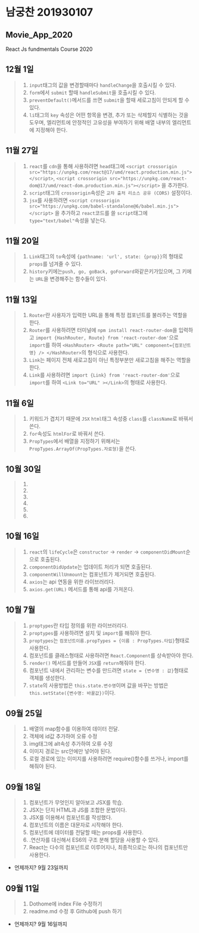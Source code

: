 # 남궁찬 201930107
## Movie_App_2020

React Js fundmentals Course 2020

## 12월 1일
>1. `input`태그의 값을 변경할때마다 `handleChange`을 호출시킬 수 있다.
>2. `form`에서 `submit` 할때 `handleSubmit`을 호출시킬 수 있다.
>3. `preventDefault()`메서드를 쓰면 `submit`을 할때 세로고침이 안되게 할 수 있다.
>4. `li`태그의 `key` 속성은 어떤 항목을 변경, 추가 또는 삭제할지 식별하는 것을 도우며, 엘리먼트에 안정적인 고유성을 부여하기 위해 배열 내부의 엘리먼트에 지정해야 한다.

## 11월 27일
>1. `react`를 `cdn`을 통해 사용하려면 `head`태그에  `<script crossorigin src="https://unpkg.com/react@17/umd/react.production.min.js"></script>`, `<script crossorigin src="https://unpkg.com/react-dom@17/umd/react-dom.production.min.js"></script>` 을 추가한다.
>2. `script`태그의 `crossorigin`속성은 `교차 출처 리소스 공유 (CORS)` 설정이다.
>3. `jsx`를 사용하려면 `<script crossorigin src="https://unpkg.com/babel-standalone@6/babel.min.js"></script>` 을 추가하고 `react`코드를 쓸 `script`태그에 `type="text/babel"`속성을 넣는다.

## 11월 20일
>1. `Link`태그의 `to`속성에 `{pathname: 'url', state: {prop}}`의 형태로 `props`를 넘겨줄 수 있다.
>2. `history`키에는`push, go, goBack, goForward`와같은키가있으며, 그 키에는 `URL`을 변경해주는 함수들이 있다.

## 11월 13일
>1. `Router`란 사용자가 입력한 URL을 통해 특정 컴포넌트를 불러주는 역할을 한다.
>2. `Router`를 사용하려면 터미널에 `npm install react-router-dom`을 입력하고 `import {HashRouter, Route} from 'react-router-dom'`으로 `import`를 하여 `<HashRouter> <Route path="URL" component={컴포넌트 명} /> </HashRouter>`의 형식으로 사용한다.
>3. `Link`는 페이지 전체 새로고침이 아닌 특정부분만 새로고침을 해주는 역할을 한다. 
>4. `Link`를 사용하려면 `import {Link} from 'react-router-dom'`으로 `import`를 하여 `<Link to="URL" ></Link>`의 형태로 사용한다.

## 11월 6일
>1. 키워드가 겹치기 때문에 `JSX` `html`태그 속성중 `class`를 `className`로 바꿔서 쓴다.
>2. `for`속성도 `htmlFor`로 바꿔서 쓴다.
>3. `PropTypes`에서 배열을 지정하기 위해서는 `PropTypes.ArrayOf(PropTypes.자료형)`을 쓴다.

## 10월 30일
>1. 
>2. 
>3. 
>4. 
>5. 
>6. 

## 10월 16일
>1. `react`의 `lifeCycle`은 `constructor` -> `render` -> `componentDidMount`순으로 호출된다.
>2. `componentDidUpdate`는 업데이트 처리가 되면 호출된다.
>3. `componentWillUnmount`는 컴포넌트가 제거되면 호출된다.
>4. `axios`는 api 연동을 위한 라이브러리다.
>5. `axios.get(URL)` 메서드를 통해 api를 가져온다.

## 10월 7월
>1. `proptypes`란 타입 정의를 위한 라이브러리다.
>2. `proptypes`를 사용하려면 설치 및 `import`를 해줘야 한다.
>3. `proptypes`는 `컴포넌트이름.propTypes = {이름 : PropTypes.타입}`형태로 사용한다.
>4. 컴포넌트를 클래스형태로 사용하려면 `React.Component`를 상속받아야 한다.
>5. `render()` 메서드를 만들어 `JSX`를 `return`해줘야 한다.
>6. 컴포넌트 내에서 관리하는 변수를 만드려면 `state = {변수명 : 값}`형태로 객체를 생성한다.
>6. `state`의 사용방법은 `this.state.변수명`이며 값을 바꾸는 방법은 `this.setState({변수명: 바꿀값})`이다.

## 09월 25일
>1. 배열의 map함수를 이용하여 데이터 전달.
>2. 객체에 id값 추가하여 오류 수정
>3. img태그에 alt속성 추가하여 오류 수정
>4. 이미지 경로는 src안에만 넣어야 된다.
>5. 로컬 경로에 있는 이미지를 사용하려면 require()함수를 쓰거나, import를 해줘야 된다.

## 09월 18일
>1. 컴포넌트가 무엇인지 알아보고 JSX를 학습.
>2. JSX는 단지 HTML과 JS를 조합한 문법이다.
>3. JSX를 이용해서 컴포넌트를 작성했다.
>4. 컴포넌트의 이름은 대문자로 시작해야 한다.
>5. 컴포넌트에 데이터를 전달할 때는 props를 사용한다.
>6. .연산자를 대신해서 ES6의 구조 분해 할당을 사용할 수 있다.
>7. React는 다수의 컴포넌트로 이루어지나, 최종적으로는 하나의 컴포넌트만 사용한다.
* 언제까지? 9월 23일까지

## 09월 11일
>1. Dothome에 index File 수정하기
>2. readme.md 수정 후 Github에 push 하기
* 언제까지? 9월 16일까지
